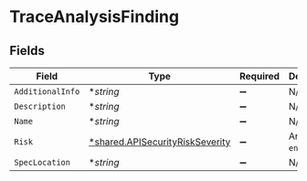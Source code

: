 # TraceAnalysisFinding


## Fields

| Field                                                                             | Type                                                                              | Required                                                                          | Description                                                                       |
| --------------------------------------------------------------------------------- | --------------------------------------------------------------------------------- | --------------------------------------------------------------------------------- | --------------------------------------------------------------------------------- |
| `AdditionalInfo`                                                                  | **string*                                                                         | :heavy_minus_sign:                                                                | N/A                                                                               |
| `Description`                                                                     | **string*                                                                         | :heavy_minus_sign:                                                                | N/A                                                                               |
| `Name`                                                                            | **string*                                                                         | :heavy_minus_sign:                                                                | N/A                                                                               |
| `Risk`                                                                            | [*shared.APISecurityRiskSeverity](../../models/shared/apisecurityriskseverity.md) | :heavy_minus_sign:                                                                | An `enum`eration.                                                                 |
| `SpecLocation`                                                                    | **string*                                                                         | :heavy_minus_sign:                                                                | N/A                                                                               |
